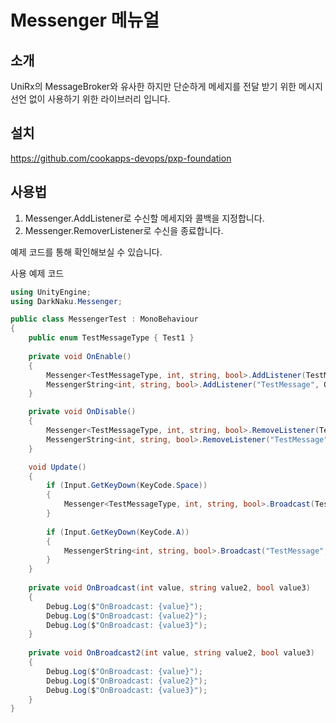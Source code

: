 # Messenger 메뉴얼

## 소개
UniRx의 MessageBroker와 유사한 하지만 단순하게 메세지를 전달 받기 위한 메시지 선언 없이 사용하기 위한 라이브러리 입니다.


## 설치

https://github.com/cookapps-devops/pxp-foundation


## 사용법

1. Messenger.AddListener로 수신할 메세지와 콜백을 지정합니다.
2. Messenger.RemoverListener로 수신을 종료합니다.

예제 코드를 통해 확인해보실 수 있습니다.

사용 예제 코드

```csharp
using UnityEngine;
using DarkNaku.Messenger;

public class MessengerTest : MonoBehaviour
{
    public enum TestMessageType { Test1 }
    
    private void OnEnable()
    {
        Messenger<TestMessageType, int, string, bool>.AddListener(TestMessageType.Test1, OnBroadcast);
        MessengerString<int, string, bool>.AddListener("TestMessage", OnBroadcast2);
    }

    private void OnDisable()
    {
        Messenger<TestMessageType, int, string, bool>.RemoveListener(TestMessageType.Test1, OnBroadcast);
        MessengerString<int, string, bool>.RemoveListener("TestMessage", OnBroadcast2);
    }

    void Update()
    {
        if (Input.GetKeyDown(KeyCode.Space))
        {
            Messenger<TestMessageType, int, string, bool>.Broadcast(TestMessageType.Test1, 123, "Hello, World!", true);
        }
        
        if (Input.GetKeyDown(KeyCode.A))
        {
            MessengerString<int, string, bool>.Broadcast("TestMessage", 456, "Hello, Universe!", false);
        }
    }
    
    private void OnBroadcast(int value, string value2, bool value3)
    {
        Debug.Log($"OnBroadcast: {value}");
        Debug.Log($"OnBroadcast: {value2}");
        Debug.Log($"OnBroadcast: {value3}");
    }
    
    private void OnBroadcast2(int value, string value2, bool value3)
    {
        Debug.Log($"OnBroadcast: {value}");
        Debug.Log($"OnBroadcast: {value2}");
        Debug.Log($"OnBroadcast: {value3}");
    }
}
```